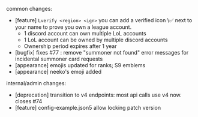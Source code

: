 common changes:
- [feature] `Lverify <region> <ign>` you can add a verified icon \✅ next to your name to prove you own a league account.
    - 1 discord account can own multiple LoL accounts
    - 1 LoL account can be owned by multiple discord accounts
    - Ownership period expires after 1 year
- [bugfix] fixes #77 : remove "summoner not found" error messages for incidental summoner card requests
- [appearance] emojis updated for ranks; S9 emblems
- [appearance] neeko's emoji added

internal/admin changes:
- [deprecation] transition to v4 endpoints: most api calls use v4 now. closes #74
- [feature] config-example.json5 allow locking patch version
